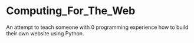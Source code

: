 # Computing_For_The_Web
An attempt to teach someone with 0 programming experience how to build their own website using Python.

